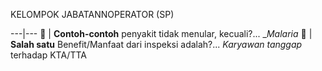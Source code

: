 KELOMPOK JABATANNOPERATOR (SP) 


---|---
💎 | __Contoh-contoh__ penyakit tidak menular, kecuali?...  _*Malaria*
💎 | **Salah satu** Benefit/Manfaat dari inspeksi adalah?... *Karyawan tanggap* terhadap KTA/TTA
